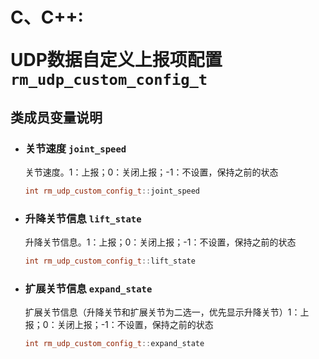 # <p class="hidden">C、C++: </p>UDP数据自定义上报项配置`rm_udp_custom_config_t`

## 类成员变量说明

- ### 关节速度 `joint_speed`
    关节速度。1：上报；0：关闭上报；-1：不设置，保持之前的状态
    ```C++
    int rm_udp_custom_config_t::joint_speed
    ```

- ### 升降关节信息 `lift_state`
    升降关节信息。1：上报；0：关闭上报；-1：不设置，保持之前的状态
    ```C++
    int rm_udp_custom_config_t::lift_state
    ```

- ### 扩展关节信息 `expand_state`
    扩展关节信息（升降关节和扩展关节为二选一，优先显示升降关节）1：上报；0：关闭上报；-1：不设置，保持之前的状态
    ```C++
    int rm_udp_custom_config_t::expand_state
    ```
